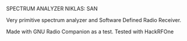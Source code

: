 SPECTRUM ANALYZER NIKLAS: SAN

Very primitive spectrum analyzer and Software Defined Radio Receiver.

Made with GNU Radio Companion as a test.
Tested with HackRFOne

